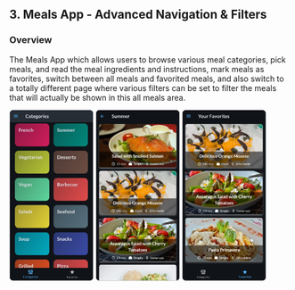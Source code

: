 ## 3. Meals App - Advanced Navigation & Filters
### Overview

The Meals App which allows users to browse various meal categories, pick meals, and read the meal ingredients and instructions, mark meals as favorites, switch between all meals and favorited meals, and also switch to a totally different page where various filters can be set to filter the meals that will actually be shown in this all meals area.

<p align="left">
  <img src="https://github.com/SamiAbuTouq/Flutter-Udemy/blob/main/images/3.%20meals_app/%20(1).png" width="30%">
  <img src="https://github.com/SamiAbuTouq/Flutter-Udemy/blob/main/images/3.%20meals_app/%20(3).png" width="30%">
  <img src="https://github.com/SamiAbuTouq/Flutter-Udemy/blob/main/images/3.%20meals_app/%20(5).png" width="30%">
</p>
